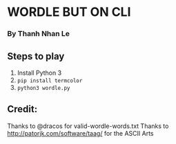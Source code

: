 # WORDLE BUT ON CLI

### By Thanh Nhan Le

## Steps to play

1. Install Python 3
2. `pip install termcolor`
3. `python3 wordle.py`

## Credit:

Thanks to @dracos for valid-wordle-words.txt
Thanks to http://patorjk.com/software/taag/ for the ASCII Arts
